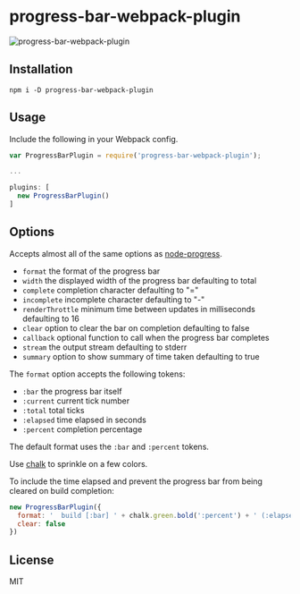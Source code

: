 # progress-bar-webpack-plugin
![progress-bar-webpack-plugin](http://i.imgur.com/OIP1gnj.gif)

## Installation

```
npm i -D progress-bar-webpack-plugin
```

## Usage

Include the following in your Webpack config.

```javascript
var ProgressBarPlugin = require('progress-bar-webpack-plugin');

...

plugins: [
  new ProgressBarPlugin()
]
```

## Options

Accepts almost all of the same options as [node-progress](https://github.com/tj/node-progress#options).

- `format` the format of the progress bar
- `width` the displayed width of the progress bar defaulting to total
- `complete` completion character defaulting to "="
- `incomplete` incomplete character defaulting to "-"
- `renderThrottle` minimum time between updates in milliseconds defaulting to 16
- `clear` option to clear the bar on completion defaulting to false
- `callback` optional function to call when the progress bar completes
- `stream` the output stream defaulting to stderr
- `summary` option to show summary of time taken defaulting to true

The `format` option accepts the following tokens:

- `:bar` the progress bar itself
- `:current` current tick number
- `:total` total ticks
- `:elapsed` time elapsed in seconds
- `:percent` completion percentage

The default format uses the `:bar` and `:percent` tokens.

Use [chalk](https://github.com/chalk/chalk) to sprinkle on a few colors.

To include the time elapsed and prevent the progress bar from being cleared on build completion:

```javascript
new ProgressBarPlugin({
  format: '  build [:bar] ' + chalk.green.bold(':percent') + ' (:elapsed seconds)',
  clear: false
})
```

## License

MIT
